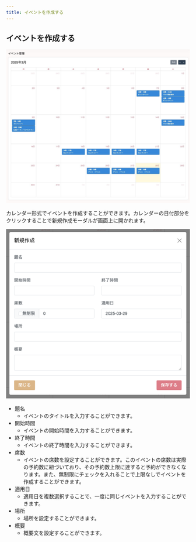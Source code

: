 ```yaml
---
title: イベントを作成する
---
```

## イベントを作成する
![イベント作成画面](../images/event-create.jpeg)  

カレンダー形式でイベントを作成することができます。カレンダーの日付部分をクリックすることで新規作成モーダルが画面上に開かれます。  

![イベント作成モーダル](../images/event-create-detail.png)
- 題名
  - イベントのタイトルを入力することができます。
- 開始時間
  - イベントの開始時間を入力することができます。
- 終了時間
  - イベントの終了時間を入力することができます。
- 席数
  - イベントの席数を設定することができます。このイベントの席数は実際の予約数に紐づいており、その予約数上限に達すると予約ができなくなります。また、無制限にチェックを入れることで上限なしでイベントを作成することができます。
- 適用日
  - 適用日を複数選択することで、一度に同じイベントを入力することができます。
- 場所
  - 場所を設定することができます。
- 概要
  - 概要文を設定することができます。